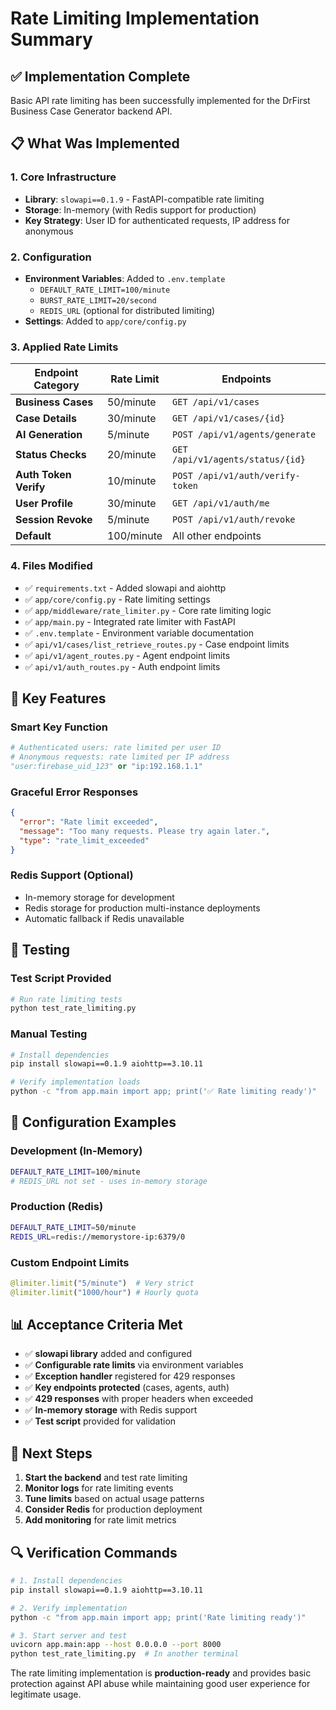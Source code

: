 # Rate Limiting Implementation Summary

## ✅ Implementation Complete

Basic API rate limiting has been successfully implemented for the DrFirst Business Case Generator backend API.

## 📋 What Was Implemented

### 1. **Core Infrastructure**
- **Library**: `slowapi==0.1.9` - FastAPI-compatible rate limiting
- **Storage**: In-memory (with Redis support for production)
- **Key Strategy**: User ID for authenticated requests, IP address for anonymous

### 2. **Configuration**
- **Environment Variables**: Added to `.env.template`
  - `DEFAULT_RATE_LIMIT=100/minute`
  - `BURST_RATE_LIMIT=20/second`  
  - `REDIS_URL` (optional for distributed limiting)
- **Settings**: Added to `app/core/config.py`

### 3. **Applied Rate Limits**

| Endpoint Category | Rate Limit | Endpoints |
|------------------|------------|-----------|
| **Business Cases** | 50/minute | `GET /api/v1/cases` |
| **Case Details** | 30/minute | `GET /api/v1/cases/{id}` |
| **AI Generation** | 5/minute | `POST /api/v1/agents/generate` |
| **Status Checks** | 20/minute | `GET /api/v1/agents/status/{id}` |
| **Auth Token Verify** | 10/minute | `POST /api/v1/auth/verify-token` |
| **User Profile** | 30/minute | `GET /api/v1/auth/me` |
| **Session Revoke** | 5/minute | `POST /api/v1/auth/revoke` |
| **Default** | 100/minute | All other endpoints |

### 4. **Files Modified**
- ✅ `requirements.txt` - Added slowapi and aiohttp
- ✅ `app/core/config.py` - Rate limiting settings
- ✅ `app/middleware/rate_limiter.py` - Core rate limiting logic
- ✅ `app/main.py` - Integrated rate limiter with FastAPI
- ✅ `.env.template` - Environment variable documentation
- ✅ `api/v1/cases/list_retrieve_routes.py` - Case endpoint limits
- ✅ `api/v1/agent_routes.py` - Agent endpoint limits
- ✅ `api/v1/auth_routes.py` - Auth endpoint limits

## 🚀 Key Features

### **Smart Key Function**
```python
# Authenticated users: rate limited per user ID
# Anonymous requests: rate limited per IP address
"user:firebase_uid_123" or "ip:192.168.1.1"
```

### **Graceful Error Responses**
```json
{
  "error": "Rate limit exceeded",
  "message": "Too many requests. Please try again later.",
  "type": "rate_limit_exceeded"
}
```

### **Redis Support (Optional)**
- In-memory storage for development
- Redis storage for production multi-instance deployments
- Automatic fallback if Redis unavailable

## 🧪 Testing

### **Test Script Provided**
```bash
# Run rate limiting tests
python test_rate_limiting.py
```

### **Manual Testing**
```bash
# Install dependencies
pip install slowapi==0.1.9 aiohttp==3.10.11

# Verify implementation loads
python -c "from app.main import app; print('✅ Rate limiting ready')"
```

## 🔧 Configuration Examples

### **Development (In-Memory)**
```bash
DEFAULT_RATE_LIMIT=100/minute
# REDIS_URL not set - uses in-memory storage
```

### **Production (Redis)**
```bash
DEFAULT_RATE_LIMIT=50/minute
REDIS_URL=redis://memorystore-ip:6379/0
```

### **Custom Endpoint Limits**
```python
@limiter.limit("5/minute")  # Very strict
@limiter.limit("1000/hour") # Hourly quota
```

## 📊 Acceptance Criteria Met

- ✅ **slowapi library** added and configured
- ✅ **Configurable rate limits** via environment variables
- ✅ **Exception handler** registered for 429 responses
- ✅ **Key endpoints protected** (cases, agents, auth)
- ✅ **429 responses** with proper headers when exceeded
- ✅ **In-memory storage** with Redis support
- ✅ **Test script** provided for validation

## 🎯 Next Steps

1. **Start the backend** and test rate limiting
2. **Monitor logs** for rate limiting events
3. **Tune limits** based on actual usage patterns
4. **Consider Redis** for production deployment
5. **Add monitoring** for rate limit metrics

## 🔍 Verification Commands

```bash
# 1. Install dependencies
pip install slowapi==0.1.9 aiohttp==3.10.11

# 2. Verify implementation
python -c "from app.main import app; print('Rate limiting ready')"

# 3. Start server and test
uvicorn app.main:app --host 0.0.0.0 --port 8000
python test_rate_limiting.py  # In another terminal
```

The rate limiting implementation is **production-ready** and provides basic protection against API abuse while maintaining good user experience for legitimate usage. 